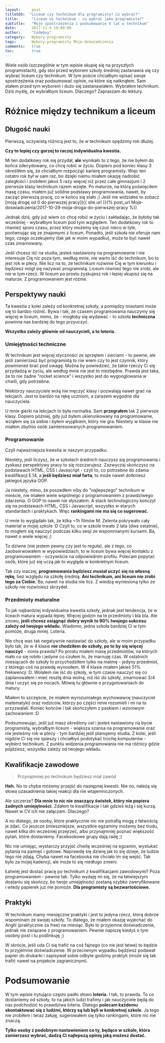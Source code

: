 ```yaml
---
layout:     post
titleSEO:  "Liceum czy technikum dla programisty? Co wybrać?"
title:      "Liceum vs technikum - co wybrać jako programista?"
subtitle:   "Moje spostrzeżenia i podsumowanie 4 lat w technikum"
date:       2017-11-5 10:00:00
author:     "Codeboy"
category:   Wybory-programisty
tags:       Wybory-programisty Moje-doświadczenia
comments:   true
toc:        true
---
```


Wiele osób (szczególnie w tym wpisie skupię się na przyszłych programistach), gdy stoi przed wyborem szkoły średniej zastanawia się czy wybrać liceum czy technikum. W tym poście chciałbym opisać swoje spostrzeżenia oraz podsumować opinie, na które się natknąłem. Sam stałem przed tym wyborem i dużo się zastanawiałem. Wybrałem technikum. Dziś myślę, że wybrałbym liceum. Dlaczego? Zapraszam do lektury.

# Różnice między technikum a liceum

## Długość nauki
Pierwszą, oczywistą różnicą jest to, że w technikum spędzimy rok dłużej.

**Czy to lepiej czy gorzej to raczej indywidualna kwestia.**

Mi ten dodatkowy rok się przydał, **ale** wynikało to z tego, że nie byłem do końca zdecydowany, co chcę robić w życiu. Dopiero pod koniec klasy 3 określiłem się, że chciałbym rozpocząć karierę programisty. Więc ten ostatni rok był w sam raz, bo dzięki niemu miałem okazję nadrobić zaległości i zrobiłem jakoś 5 razy więcej niż przez całe gimnazjum i 2 pierwsze klasy technikum razem wzięte. Po maturze, na którą poświęciłem masę czasu, miałem już solidne podstawy programowania, nawet, by zacząć pierwszą pracę, co w końcu się stało ;) Jeśli nie widziałeś to zobacz [moją drogę od 0 do pierwszej pracy]({{ site.url }}{% post_url Moje-doswiadczenia/2017-10-29-moja-droga-do-pierwszej-pracy %})

Jednak dziś, gdy już wiem co chcę robić w życiu i zakładając, że byłoby tak wcześniej - wybrałbym liceum pod tym względem. Ten dodatkowy rok to również sporo czasu, przez który możemy się czuć nieco w tyle, porównując się ze znajomymi z liceum. Ponadto, jeśli szkoła nie oferuje nam tego, czego oczekujemy (tak jak w moim wypadku), może to być nawet czas zmarnowany.

Jeśli chcesz iść na studia, jesteś nastawiony na programowanie i nie interesuje Cię nic poza tym, według mnie, nie warto iść do technikum, bo to jest rok w plecy. Nie licz na to, że technikum rozwinie Cię w tym kierunku i będziesz mógł się nazywać programistą. Liceum również tego nie zrobi, ale nie w tym rzecz. W liceum po prostu zyskujesz rok i lepiej skupisz się na maturze. Z programowaniem jest różnie.

## Perspektywy nauki
Ta kwestia z kolei zależy od konkretnej szkoły, a pomiędzy miastami może się to bardzo różnić. Bywa i tak, że czasem programowania nauczymy się więcej w liceum, mimo, że - mogłoby się wydawać - to szkoła  **techniczna** powinna nas bardziej do tego przyuczyć.

**Wszystko zależy głównie od nauczycieli, a to loteria.**

### Umiejętności techniczne

W technikum jest więcej styczności ze sprzętem i sieciami - to pewne, ale jeśli zamierzasz być programistą to nie wiem czy to jest czynnik, który powinieneś brać pod uwagę. Można by powiedzieć, że takie rzeczy Ci się przydadzą w życiu, ale według mnie nie jest to niezbędne. Prawda jest taka, że to nie żadne "rocket science" i wszystko jest do wygooglowania w chwili, gdy potrzebne.

 Niektórzy nauczyciele wolą nie męczyć klasy i pozwalają nawet grać na lekcjach. Jest to bardzo na rękę uczniom, a zarazem wygodne dla nauczyciela.

 U mnie gierki na lekcjach to była normalka. Sam **przegrałem** tak 2 pierwsze klasy. Dopiero później, gdy już byłem ukierunkowany na programowanie, wziąłem się za siebie i byłem wyjątkiem, który nie gra. Niestety w klasie nie miałem zbytnio osób zainteresowanych programowaniem.

### Programowanie
Czyli najważniejsza kwestia w naszym przypadku.

Niestety, jeśli liczysz, że w szkołach średnich nauczysz się programowania i zyskasz perspektywy pracy to się rozczarujesz. Zazwyczaj skończysz na podstawach HTML, CSS i Javascript - czyli to, co potrzebne do zdania kwalifikacji E.14, a **jeśli będziesz miał farta**, to może nawet dotkniesz jakiegoś języka OOP.

Ja niestety, mimo, że poszedłem niby do "najlepszego" technikum w mieście, nie miałem wiele wspólnego z programowaniem z prawdziwego zdarzenia. O OOP to nawet nie słyszałem. A stack technologiczny kończył się na podstawach HTML, CSS i Javascript, wszystko w starych standardach i praktykach. Więc **rankingami nie ma się co sugerować.**

U mnie to wyglądało tak, że kilka ~1h filmów M. Zelenta pokrywało cały materiał w mojej szkole :D Czyli to, co w szkole trwało 2 lata (dwa ostatnie), to mogłem się nauczyć podczas kilku sesji ze wspomnianymi kursami. Ba, nawet o wiele więcej ;)

To dziwne (nie jestem pewny czy jest to reguła), ale z tego, co zaobserwowałem w wypowiedziach, to w liceum bywa więcej kontaktu z programowaniem - oczywiście na odpowiednim profilu. Polecam popytać osób, które już się uczą jak to wygląda w konkretnym liceum.

Tak czy inaczej, **programowania będziesz musiał uczyć się na własną rękę**, bez względu na szkołę średnią. **Ani technikum, ani liceum nie zrobi tego za Ciebie.** Ba, nawet na studia nie licz. Z wiedzą wyniesioną tylko ze szkoły nie rozwiniesz skrzydeł.

### Przedmioty maturalne
To jak najbardziej indywidualna kwestia szkoły, jednak jest tendencja, że w liceach matura wypada lepiej. Więcej godzin na te przedmioty i bla bla. Ale znowu, **jeśli chcesz osiągnąć dobry wynik to 90% twojego sukcesu zależy od twojego wkładu.** Wiadomo, jedna szkoła bardziej Ci w tym pomoże, druga mniej. Loteria.

Nie chcę was tak negatywnie nastawiać do szkoły, ale w moim przypadku było tak, że w 4 klasie **nie chodziłem do szkoły, po to by się więcej nauczyć** - ironia prawda? Po prostu miałem masę przedmiotów, na których mało co się robiło i jedyne co czułem to, że marnuję czas. W ostatnich miesiącach do szkoły to przychodziłem tylko na matmę - jedyny przedmiot, z którego coś na prawdę wynosiłem. W 4 klasie miałem jakieś 51% frekwencji :D. Wolałem nie iść do szkoły, w tym czasie nauczyć się co zaplanowałem i mieć resztę dnia wolną, niż iść do szkoły, zmarnować 3/4 dnia i uczyć się po nocach. Mówię tu głównie o przygotowaniach do matury.

Miałem to szczęście, że miałem wyrozumiałego wychowawcę (nauczyciel matematyki) oraz rodziców, którzy po części mnie rozumieli i mi na to przyzwalali. Koniec końców i tak skończyłem z paskiem i wzorowym zachowaniem :D

Podsumowując, jeśli już masz określony cel i jesteś nastawiony na bycie programistą, wybrałbym liceum - większa szansa na programowanie oraz nie jesteśmy rok w plecy - tym bardziej jeśli planujemy studia. Z kolei, jeśli nigdzie Ci się nie spieszy i chciałbyś podotykać trochę komputerów - wybierz technikum. Z punktu widzenia programowania nie ma różnicy gdzie pójdziesz, wszystko zależy od twojego wkładu.

## Kwalifikacje zawodowe

> Przynajmniej po technikum będziesz miał zawód

**Heh.** No to chyba możemy przejść do następnej kwestii. Nie no, należą się słowa uzasadnienia takiej reakcji dla nie wtajemniczonych.

Ale szczerze? **Dla mnie to nic nie znaczący świstek, który nie popiera żadnych umiejętności.** Zdałem te kwalifikacje i tak gdzieś leżą i się kurzą. Nawet w CV ich nie załączam. Dlaczego?

A no dlatego, że osoby, które praktycznie nic nie potrafią mogą z łatwością je zdać. Co jeszcze śmieszniejsze, wszystkie egzaminy możemy bez trudu, nawet kilka dni wcześniej przejrzeć, albo przynajmniej poznać większość pytań, które dostaniemy. Facebookowe grupy dają radę ;)

Nic nie umiejąc, wystarczy przyjść chwilę wcześniej na egzamin, wystukać pytania na pamięć i gotowe. Naprawdę się dziwię jak to się dzieje, że ludzie tego nie zdają. Chyba nawet na facebooka nie chciało im się wejść. Tak było za mojej kadencji, ale może to się niedługo zmieni.

Łatwiej jest dostać pracę po technikum z kwalifikacjami zawodowymi? Poza programowaniem - pewnie tak. Tylko wydaję mi się, że na łatwiejszym dostaniu się skończy, bo twoje umiejętności zostaną szybko zweryfikowane i wtedy papierek już nie pomoże. **Dla programisty są bezwartościowe.**

## Praktyki

W technikum mamy miesięczne praktyki i jest to jedyna rzecz, którą dobrze wspominam ze swojej szkoły. To dlatego, że miałem okazję wyjechać do Anglii (praktycznie za free) na miesiąc. Było to przyjemne doświadczenie, jednak nie związane z programowaniem. Pewnie napiszę kiedyś o tym osobny post i tu podlinkuję ;)

W skrócie, jeśli uda Ci się trafić na coś fajnego (co nie jest łatwe) to będzie to przyjemnie doświadczenie. W przeciwnym wypadku będziesz podawał papier do drukarki i zapisywał sobie odbyte godziny praktyk (może się tak trafić nawet na projekcie zagranicznym).

# Podsumowanie

W tym wpisie irytująco często padło słowo **loteria**. I tak, to prawda. To co dostaniemy od szkoły, to na jakich ludzi trafimy i jak nauczyciele będą do nas podchodzić to prawdziwa loteria. Dlatego **polecam każdemu skontaktować się z ludźmi, którzy są lub byli w konkretnej szkole**. Ja tego nie zrobiłem i teraz żałuję, sugerowałem się tylko rankingami, które nic nie znaczą.

**Tylko osoby z podobnym nastawieniem co ty, będące w szkole, która zamierzasz wybrać, dadzą Ci najlepszą opinię jaką możesz dostać.**


